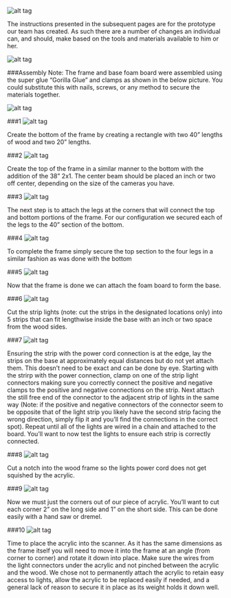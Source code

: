![alt tag](https://raw.githubusercontent.com/lazercutter/LaserCutter/GUI/imgs/Rig.jpg)

The instructions presented in the subsequent pages are for the prototype our team has created. As such there are a number of changes an individual can, and should, make based on the tools and materials available to him or her.

![alt tag](https://raw.githubusercontent.com/lazercutter/LaserCutter/GUI/imgs/Materials.png)

###Assembly Note:
The frame and base foam board were assembled using the super glue “Gorilla Glue” and clamps as shown in the below picture. You could substitute this with nails, screws, or any method to secure the materials together.

![alt tag](https://raw.githubusercontent.com/lazercutter/LaserCutter/GUI/imgs/Clamp.jpg)

###1
![alt tag](https://raw.githubusercontent.com/lazercutter/LaserCutter/GUI/imgs/Frame1.png)

Create the bottom of the frame by creating a rectangle with two 40” lengths of wood and two 20” lengths.

###2
![alt tag](https://raw.githubusercontent.com/lazercutter/LaserCutter/GUI/imgs/Frame2.png)

Create the top of the frame in a similar manner to the bottom with the addition of the 38” 2x1. The center beam should be placed an inch or two off center, depending on the size of the cameras you have.

###3
![alt tag](https://raw.githubusercontent.com/lazercutter/LaserCutter/GUI/imgs/Frame3.png)

The next step is to attach the legs at the corners that will connect the top and bottom portions of the frame. For our configuration we secured each of the legs to the 40” section of the bottom.

###4
![alt tag](https://raw.githubusercontent.com/lazercutter/LaserCutter/GUI/imgs/Frame4.png)

To complete the frame simply secure the top section to the four legs in a similar fashion as was done with the bottom

###5
![alt tag](https://raw.githubusercontent.com/lazercutter/LaserCutter/GUI/imgs/Lights1.png)

Now that the frame is done we can attach the foam board to form the base.

###6
![alt tag](https://raw.githubusercontent.com/lazercutter/LaserCutter/GUI/imgs/Lights2.png)

Cut the strip lights (note: cut the strips in the designated locations only) into 5 strips that can fit lengthwise inside the base with an inch or two space from the wood sides.

###7
![alt tag](https://raw.githubusercontent.com/lazercutter/LaserCutter/GUI/imgs/Lights3.png)

Ensuring the strip with the power cord connection is at the edge, lay the strips on the base at approximately equal distances but do not yet attach them. This doesn’t need to be exact and can be done by eye. Starting with the strirp with the power connection, clamp on one of the strip light connectors making sure you correctly connect the positive and negative clamps to the positive and negative connections on the strip. Next attach the still free end of the connector to the adjacent strip of lights in the same way (Note: if the positive and negative connectors of the connector seem to be opposite that of the light strip you likely have the second strip facing the wrong direction, simply flip it and you’ll find the connections in the correct spot). Repeat until all of the lights are wired in a chain and attached to the board. You’ll want to now test the lights to ensure each strip is correctly connected.

###8
![alt tag](https://raw.githubusercontent.com/lazercutter/LaserCutter/GUI/imgs/Lights4.png)

Cut a notch into the wood frame so the lights power cord does not get squished by the acrylic.

###9
![alt tag](https://raw.githubusercontent.com/lazercutter/LaserCutter/GUI/imgs/Acrylic1.png)

Now we must just the corners out of our piece of acrylic. You’ll want to cut each corner 2” on the long side and 1” on the short side. This can be done easily with a hand saw or dremel.

###10
![alt tag](https://raw.githubusercontent.com/lazercutter/LaserCutter/GUI/imgs/Acrylic2.png)

Time to place the acrylic into the scanner. As it has the same dimensions as the frame itself you will need to move it into the frame at an angle (from corner to corner) and rotate it down into place. Make sure the wires from the light connectors under the acrylic and not pinched between the acrylic and the wood. We chose not to permanently attach the acrylic to retain easy access to lights, allow the acrylic to be replaced easily if needed, and a general lack of reason to secure it in place as its weight holds it down well.